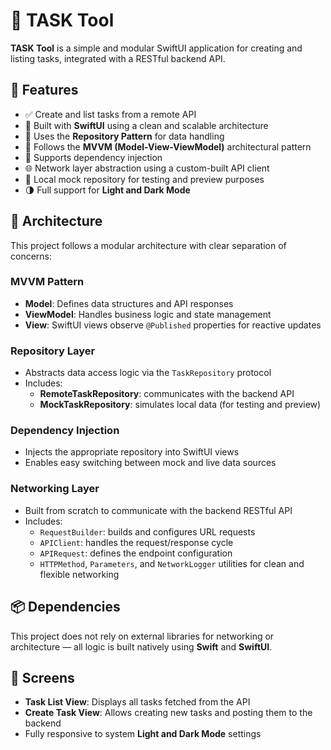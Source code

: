 # 📝 TASK Tool

**TASK Tool** is a simple and modular SwiftUI application for creating and listing tasks, integrated with a RESTful backend API.

## 🚀 Features

- ✅ Create and list tasks from a remote API
- 🧱 Built with **SwiftUI** using a clean and scalable architecture
- 🧩 Uses the **Repository Pattern** for data handling
- 🧠 Follows the **MVVM (Model-View-ViewModel)** architectural pattern
- 🔄 Supports dependency injection
- 🌐 Network layer abstraction using a custom-built API client
- 🔌 Local mock repository for testing and preview purposes
- 🌗 Full support for **Light and Dark Mode**

## 🧠 Architecture

This project follows a modular architecture with clear separation of concerns:

### MVVM Pattern

- **Model**: Defines data structures and API responses
- **ViewModel**: Handles business logic and state management
- **View**: SwiftUI views observe `@Published` properties for reactive updates

### Repository Layer

- Abstracts data access logic via the `TaskRepository` protocol
- Includes:
  - **RemoteTaskRepository**: communicates with the backend API
  - **MockTaskRepository**: simulates local data (for testing and preview)

### Dependency Injection

- Injects the appropriate repository into SwiftUI views
- Enables easy switching between mock and live data sources

### Networking Layer

- Built from scratch to communicate with the backend RESTful API
- Includes:
  - `RequestBuilder`: builds and configures URL requests
  - `APIClient`: handles the request/response cycle
  - `APIRequest`: defines the endpoint configuration
  - `HTTPMethod`, `Parameters`, and `NetworkLogger` utilities for clean and flexible networking

## 📦 Dependencies

This project does not rely on external libraries for networking or architecture — all logic is built natively using **Swift** and **SwiftUI**.

## 📱 Screens

- **Task List View**: Displays all tasks fetched from the API
- **Create Task View**: Allows creating new tasks and posting them to the backend
- Fully responsive to system **Light and Dark Mode** settings
